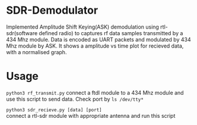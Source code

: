 # SDR-Demodulator

Implemented Amplitude Shift Keying(ASK) demodulation using rtl-sdr(software defined radio) to captures rf data samples transmitted by a 434 Mhz module. Data is encoded as UART packets and modulated by 434 Mhz module by ASK. It shows a amplitude vs time plot for recieved data, with a normalised graph.

# Usage

`python3 rf_transmit.py`
connect a ftdl module to a 434 Mhz module and use this script to send data. Check port by `ls /dev/tty*`

`python3 sdr_recieve.py [data] [port]`    
connect a rtl-sdr module with appropriate antenna and run this script